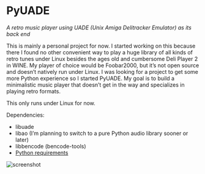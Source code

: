 # PyUADE

*A retro music player using UADE (Unix Amiga Delitracker Emulator) as its back end*

This is mainly a personal project for now. I started working on this because there I found no other convenient way to play a huge library of all kinds of retro tunes under Linux besides the ages old and cumbersome Deli Player 2 in WINE. My player of choice would be Foobar2000, but it’s not open source and doesn’t natively run under Linux. I was looking for a project to get some more Python experience so I started PyUADE. My goal is to build a minimalistic music player that doesn’t get in the way and specializes in playing retro formats.

This only runs under Linux for now.

Dependencies:
- libuade
- libao (I’m planning to switch to a pure Python audio library sooner or later)
- libbencode (bencode-tools)
- [Python requirements](requirements.txt)

![screenshot](https://user-images.githubusercontent.com/5293125/155572697-cf70b894-14d4-4ce8-8e8c-ffd813df8694.png)
